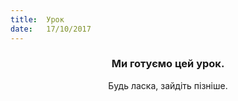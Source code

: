 ```yaml
---
title:  Урок
date:   17/10/2017
---
```


### <center>Ми готуємо цей урок.</center>
<center>Будь ласка, зайдіть пізніше.</center>